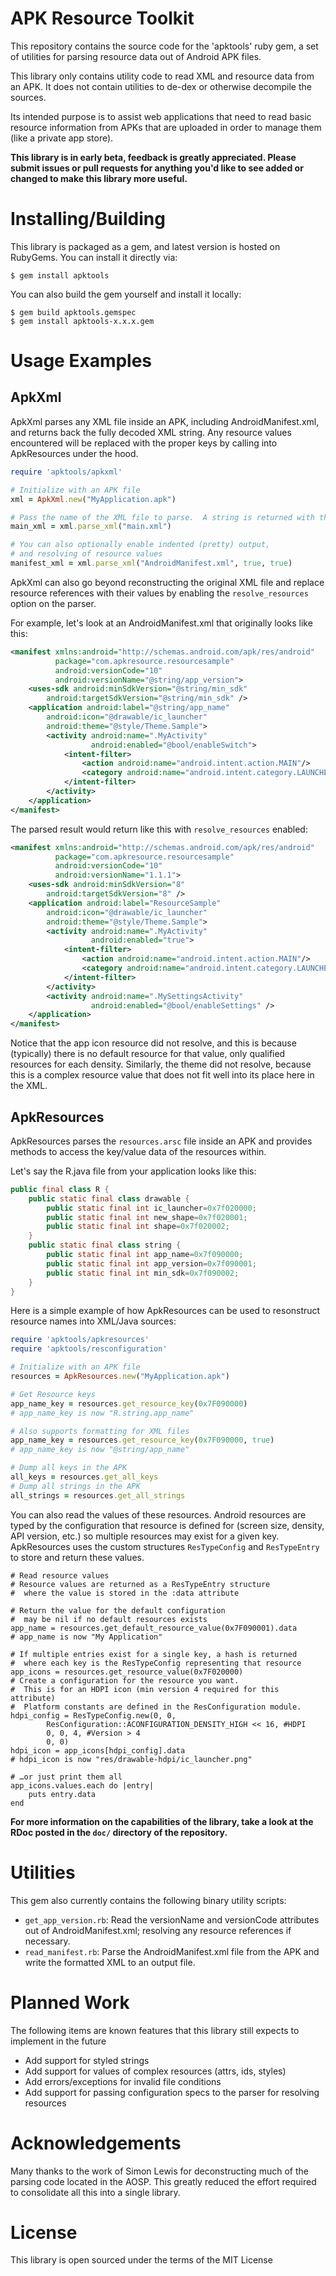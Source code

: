 APK Resource Toolkit
====================
This repository contains the source code for the 'apktools' ruby gem, a set of utilities for parsing resource data out of Android APK files.

This library only contains utility code to read XML and resource data from an APK.  It does not contain utilities to de-dex or otherwise decompile the sources.

Its intended purpose is to assist web applications that need to read basic resource information from APKs that are uploaded in order to manage them (like a private app store).

**This library is in early beta, feedback is greatly appreciated.  Please submit issues or pull requests for anything you'd like to see added or changed to make this library more useful.**

Installing/Building
========
This library is packaged as a gem, and latest version is hosted on RubyGems.  You can install it directly via:
```
$ gem install apktools
```

You can also build the gem yourself and install it locally:
```
$ gem build apktools.gemspec
$ gem install apktools-x.x.x.gem
```

Usage Examples
==============
ApkXml
------
ApkXml parses any XML file inside an APK, including AndroidManifest.xml, and returns back the fully decoded XML string.  Any resource values encountered will be replaced with the proper keys by calling into ApkResources under the hood.

```ruby
require 'apktools/apkxml'

# Initialize with an APK file
xml = ApkXml.new("MyApplication.apk")

# Pass the name of the XML file to parse.  A string is returned with the result
main_xml = xml.parse_xml("main.xml")

# You can also optionally enable indented (pretty) output,
# and resolving of resource values
manifest_xml = xml.parse_xml("AndroidManifest.xml", true, true)
```

ApkXml can also go beyond reconstructing the original XML file and replace resource references with their values by enabling the `resolve_resources` option on the parser.

For example, let's look at an AndroidManifest.xml that originally looks like this:

```xml
<manifest xmlns:android="http://schemas.android.com/apk/res/android"
          package="com.apkresource.resourcesample"
          android:versionCode="10"
          android:versionName="@string/app_version">
    <uses-sdk android:minSdkVersion="@string/min_sdk"
        android:targetSdkVersion="@string/min_sdk" />
    <application android:label="@string/app_name"
        android:icon="@drawable/ic_launcher"
        android:theme="@style/Theme.Sample">
        <activity android:name=".MyActivity"
                  android:enabled="@bool/enableSwitch">
            <intent-filter>
                <action android:name="android.intent.action.MAIN"/>
                <category android:name="android.intent.category.LAUNCHER"/>
            </intent-filter>
        </activity>
    </application>
</manifest> 
```

The parsed result would return like this with `resolve_resources` enabled:

```xml
<manifest xmlns:android="http://schemas.android.com/apk/res/android"
          package="com.apkresource.resourcesample"
          android:versionCode="10"
          android:versionName="1.1.1">
    <uses-sdk android:minSdkVersion="8"
        android:targetSdkVersion="8" />
    <application android:label="ResourceSample"
        android:icon="@drawable/ic_launcher"
        android:theme="@style/Theme.Sample">
        <activity android:name=".MyActivity"
                  android:enabled="true">
            <intent-filter>
                <action android:name="android.intent.action.MAIN"/>
                <category android:name="android.intent.category.LAUNCHER"/>
            </intent-filter>
        </activity>
        <activity android:name=".MySettingsActivity"
                  android:enabled="@bool/enableSettings" />
    </application>
</manifest> 
```

Notice that the app icon resource did not resolve, and this is because (typically) there is no default resource for that value, only qualified resources for each density.  Similarly, the theme did not resolve, because this is a complex resource value that does not fit well into its place here in the XML.

ApkResources
------------
ApkResources parses the `resources.arsc` file inside an APK and provides methods to access the key/value data of the resources within.

Let's say the R.java file from your application looks like this:
```java
public final class R {
    public static final class drawable {
        public static final int ic_launcher=0x7f020000;
        public static final int new_shape=0x7f020001;
        public static final int shape=0x7f020002;
    }
    public static final class string {
        public static final int app_name=0x7f090000;
        public static final int app_version=0x7f090001;
        public static final int min_sdk=0x7f090002;
    }
}

```
Here is a simple example of how ApkResources can be used to resonstruct resource names into XML/Java sources:
```ruby
require 'apktools/apkresources'
require 'apktools/resconfiguration'

# Initialize with an APK file
resources = ApkResources.new("MyApplication.apk")

# Get Resource keys
app_name_key = resources.get_resource_key(0x7F090000)
# app_name_key is now "R.string.app_name"

# Also supports formatting for XML files
app_name_key = resources.get_resource_key(0x7F090000, true)
# app_name_key is now "@string/app_name"

# Dump all keys in the APK
all_keys = resources.get_all_keys
# Dump all strings in the APK
all_strings = resources.get_all_strings
```
You can also read the values of these resources.  Android resources are typed by the configuration that resource is defined for (screen size, density, API version, etc.) so multiple resources may exist for a given key.  ApkResources uses the custom structures `ResTypeConfig` and `ResTypeEntry` to store and return these values.
```
# Read resource values
# Resource values are returned as a ResTypeEntry structure
#  where the value is stored in the :data attribute

# Return the value for the default configuration
#  may be nil if no default resources exists
app_name = resources.get_default_resource_value(0x7F090001).data
# app_name is now "My Application"

# If multiple entries exist for a single key, a hash is returned
#  where each key is the ResTypeConfig representing that resource
app_icons = resources.get_resource_value(0x7F020000)
# Create a configuration for the resource you want.
#  This is for an HDPI icon (min version 4 required for this attribute)
#  Platform constants are defined in the ResConfiguration module.
hdpi_config = ResTypeConfig.new(0, 0,
		ResConfiguration::ACONFIGURATION_DENSITY_HIGH << 16, #HDPI
		0, 0, 4, #Version > 4
		0, 0)
hdpi_icon = app_icons[hdpi_config].data
# hdpi_icon is now "res/drawable-hdpi/ic_launcher.png"

# …or just print them all
app_icons.values.each do |entry|
	puts entry.data
end
```

**For more information on the capabilities of the library, take a look at the RDoc posted in the `doc/` directory of the repository.**

Utilities
=========

This gem also currently contains the following binary utility scripts:

* `get_app_version.rb`: Read the versionName and versionCode attributes out of AndroidManifest.xml; resolving any resource references if necessary.
* `read_manifest.rb`: Parse the AndroidManifest.xml file from the APK and write the formatted XML to an output file.

Planned Work
============
The following items are known features that this library still expects to implement in the future
- Add support for styled strings
- Add support for values of complex resources (attrs, ids, styles)
- Add errors/exceptions for invalid file conditions
- Add support for passing configuration specs to the parser for resolving resources

Acknowledgements
================
Many thanks to the work of Simon Lewis for deconstructing much of the parsing code located in the AOSP.  This greatly reduced the effort required to consolidate all this into a single library.

License
=======
This library is open sourced under the terms of the MIT License